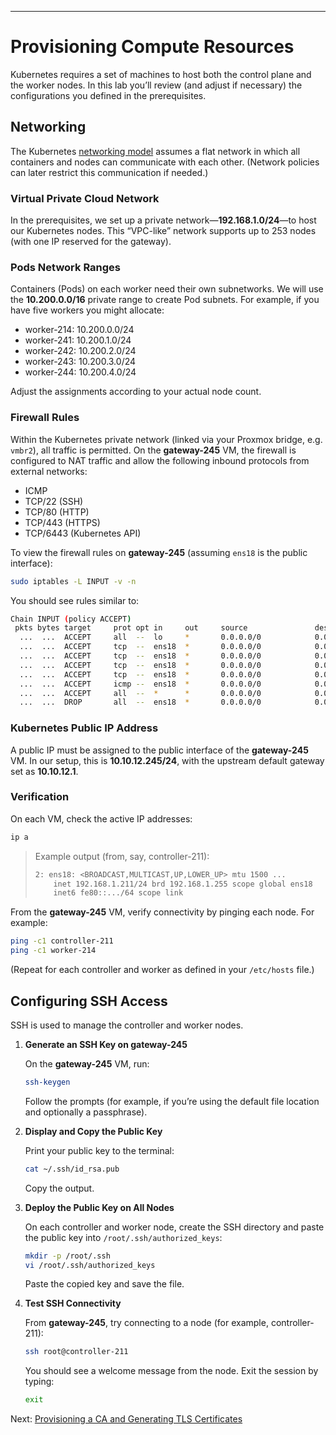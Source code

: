 ---

# Provisioning Compute Resources

Kubernetes requires a set of machines to host both the control plane and the worker nodes. In this lab you’ll review (and adjust if necessary) the configurations you defined in the prerequisites.

## Networking

The Kubernetes [networking model](https://kubernetes.io/docs/concepts/cluster-administration/networking/#kubernetes-model) assumes a flat network in which all containers and nodes can communicate with each other. (Network policies can later restrict this communication if needed.)

### Virtual Private Cloud Network

In the prerequisites, we set up a private network—**192.168.1.0/24**—to host our Kubernetes nodes. This “VPC-like” network supports up to 253 nodes (with one IP reserved for the gateway).

### Pods Network Ranges

Containers (Pods) on each worker need their own subnetworks. We will use the **10.200.0.0/16** private range to create Pod subnets. For example, if you have five workers you might allocate:

- worker-214: 10.200.0.0/24  
- worker-241: 10.200.1.0/24  
- worker-242: 10.200.2.0/24  
- worker-243: 10.200.3.0/24  
- worker-244: 10.200.4.0/24  

Adjust the assignments according to your actual node count.

### Firewall Rules

Within the Kubernetes private network (linked via your Proxmox bridge, e.g. `vmbr2`), all traffic is permitted. On the **gateway-245** VM, the firewall is configured to NAT traffic and allow the following inbound protocols from external networks:  
- ICMP  
- TCP/22 (SSH)  
- TCP/80 (HTTP)  
- TCP/443 (HTTPS)  
- TCP/6443 (Kubernetes API)

To view the firewall rules on **gateway-245** (assuming `ens18` is the public interface):

```bash
sudo iptables -L INPUT -v -n
```

You should see rules similar to:

```bash
Chain INPUT (policy ACCEPT)
 pkts bytes target     prot opt in     out     source               destination
  ...  ...  ACCEPT     all  --  lo     *       0.0.0.0/0            0.0.0.0/0
  ...  ...  ACCEPT     tcp  --  ens18  *       0.0.0.0/0            0.0.0.0/0            tcp dpt:22
  ...  ...  ACCEPT     tcp  --  ens18  *       0.0.0.0/0            0.0.0.0/0            tcp dpt:80
  ...  ...  ACCEPT     tcp  --  ens18  *       0.0.0.0/0            0.0.0.0/0            tcp dpt:443
  ...  ...  ACCEPT     tcp  --  ens18  *       0.0.0.0/0            0.0.0.0/0            tcp dpt:6443
  ...  ...  ACCEPT     icmp --  ens18  *       0.0.0.0/0            0.0.0.0/0
  ...  ...  ACCEPT     all  --  *      *       0.0.0.0/0            0.0.0.0/0            state RELATED,ESTABLISHED
  ...  ...  DROP       all  --  ens18  *       0.0.0.0/0            0.0.0.0/0
```

### Kubernetes Public IP Address

A public IP must be assigned to the public interface of the **gateway-245** VM. In our setup, this is **10.10.12.245/24**, with the upstream default gateway set as **10.10.12.1**.

### Verification

On each VM, check the active IP addresses:

```bash
ip a
```

> Example output (from, say, controller-211):
>
> ```bash
> 2: ens18: <BROADCAST,MULTICAST,UP,LOWER_UP> mtu 1500 ...
>     inet 192.168.1.211/24 brd 192.168.1.255 scope global ens18
>     inet6 fe80::.../64 scope link
> ```

From the **gateway-245** VM, verify connectivity by pinging each node. For example:

```bash
ping -c1 controller-211
ping -c1 worker-214
```

(Repeat for each controller and worker as defined in your `/etc/hosts` file.)

## Configuring SSH Access

SSH is used to manage the controller and worker nodes.

1. **Generate an SSH Key on gateway-245**

   On the **gateway-245** VM, run:

   ```bash
   ssh-keygen
   ```

   Follow the prompts (for example, if you’re using the default file location and optionally a passphrase).

2. **Display and Copy the Public Key**

   Print your public key to the terminal:

   ```bash
   cat ~/.ssh/id_rsa.pub
   ```

   Copy the output.

3. **Deploy the Public Key on All Nodes**

   On each controller and worker node, create the SSH directory and paste the public key into `/root/.ssh/authorized_keys`:

   ```bash
   mkdir -p /root/.ssh
   vi /root/.ssh/authorized_keys
   ```

   Paste the copied key and save the file.

4. **Test SSH Connectivity**

   From **gateway-245**, try connecting to a node (for example, controller-211):

   ```bash
   ssh root@controller-211
   ```

   You should see a welcome message from the node. Exit the session by typing:

   ```bash
   exit
   ```

Next: [Provisioning a CA and Generating TLS Certificates](04-certificate-authority.md)
